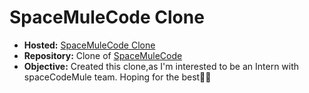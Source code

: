 # SpaceMuleCode Clone

- **Hosted:** [SpaceMuleCode Clone](https://space-mule-code-clone.vercel.app/)
- **Repository:** Clone of [SpaceMuleCode](https://spacemulecode.com/#/)
- **Objective:** Created this clone,as I'm interested to be an Intern with spaceCodeMule team. Hoping for the best🤞😅
